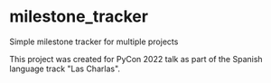 # milestone_tracker
Simple milestone tracker for multiple projects

This project was created for PyCon 2022 talk as part of the Spanish language track "Las Charlas".
